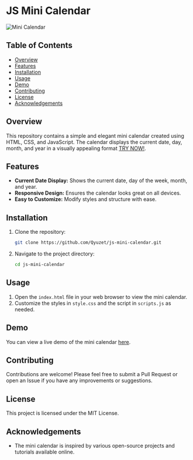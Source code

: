# JS Mini Calendar

![Mini Calendar](https://img.shields.io/badge/Mini%20Calendar-JavaScript-blue)

## Table of Contents
- [Overview](#overview)
- [Features](#features)
- [Installation](#installation)
- [Usage](#usage)
- [Demo](#demo)
- [Contributing](#contributing)
- [License](#license)
- [Acknowledgements](#acknowledgements)

## Overview

This repository contains a simple and elegant mini calendar created using HTML, CSS, and JavaScript. The calendar displays the current date, day, month, and year in a visually appealing format
[TRY NOW!](https://qyuzet.github.io/js-mini-calendar/).


## Features

- **Current Date Display:** Shows the current date, day of the week, month, and year.
- **Responsive Design:** Ensures the calendar looks great on all devices.
- **Easy to Customize:** Modify styles and structure with ease.

## Installation

1. Clone the repository:
    ```bash
    git clone https://github.com/Qyuzet/js-mini-calendar.git
    ```
2. Navigate to the project directory:
    ```bash
    cd js-mini-calendar
    ```

## Usage

1. Open the `index.html` file in your web browser to view the mini calendar.
2. Customize the styles in `style.css` and the script in `scripts.js` as needed.

## Demo

You can view a live demo of the mini calendar [here](https://qyuzet.github.io/js-mini-calendar/).

## Contributing

Contributions are welcome! Please feel free to submit a Pull Request or open an Issue if you have any improvements or suggestions.

## License

This project is licensed under the MIT License.

## Acknowledgements

- The mini calendar is inspired by various open-source projects and tutorials available online.
